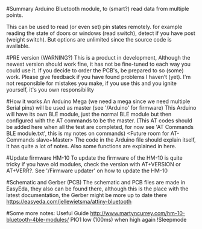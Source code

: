#Summary
Arduino Bluetooth module, to (smart?) read data from multiple points.

This can be used to read (or even set) pin states remotely. for example reading the state of doors or windows (read switch), detect if you have post (weight switch). But options are unlimited since the source code is available.

#PRE version (WARNING?)
This is a product in development, Although the newest version should work fine, it has not be fine-tuned to each way you could use it. 
If you decide to order the PCB's, be prepared to so (some) work. Please give feedback if you have found problems I haven’t (yet).
I'm not responsible for mistakes you make, if you use this and you ignite yourself, it's you own responsibility

#How it works
An Arduino Mega (we need a mega since we need multiple Serial pins) will be used as master (see '/Arduino' for firmware)
This Arduino will have its own BLE module, just the normal BLE module but then configured with the AT commands to be the master. 
(This AT codes should be added here when all the test are completed, for now see 'AT Commands BLE module.txt', this is my notes on commands)
<Future room for AT-Commands slave+Master>
The code in the Arduino file should explain itself, it has quite a lot of notes. Also some functions are explained in here.

#Update firmware HM-10
To update the firmware of the HM-10 is quite tricky if you have old modules, check the version with AT+VERSION or AT+VERR?.
See '/Firmware updater' on how to update the HM-10

#Schematic and Gerber (PCB)
The schematic and PCB files are made in EasyEda, they also can be found there, although this is the place with the latest documentation, the Gerber might be more up to date there
https://easyeda.com/jellewietsma/attiny-bluetooth

#Some more notes:
Useful Guide http://www.martyncurrey.com/hm-10-bluetooth-4ble-modules/
PIO1 low (100ms) when high again !Sleepmode
